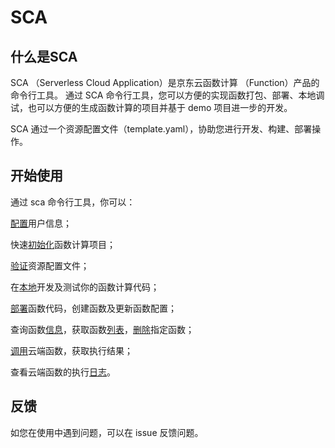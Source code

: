 # SCA

## 什么是SCA

SCA （Serverless Cloud Application）是京东云函数计算 （Function）产品的命令行工具。
通过 SCA 命令行工具，您可以方便的实现函数打包、部署、本地调试，也可以方便的生成函数计算的项目并基于 demo 项目进一步的开发。

SCA 通过一个资源配置文件（template.yaml），协助您进行开发、构建、部署操作。

## 开始使用

通过 sca 命令行工具，你可以：

[配置](https://github.com/jdcloud-serverless/sca/tree/master/doc/usage/config.md)用户信息；

快速[初始化](https://github.com/jdcloud-serverless/sca/tree/master/doc/usage/init.md)函数计算项目；

[验证](https://github.com/jdcloud-serverless/sca/tree/master/doc/usage/validate.md)资源配置文件；

在[本地](https://github.com/jdcloud-serverless/sca/tree/master/doc/usage/local.md)开发及测试你的函数计算代码；

[部署](https://github.com/jdcloud-serverless/sca/tree/master/doc/usage/deploy.md)函数代码，创建函数及更新函数配置；

查询函数[信息](https://github.com/jdcloud-serverless/sca/tree/master/doc/usage/function_info.md)，获取函数[列表](https://github.com/jdcloud-serverless/sca/tree/master/doc/usage/function_list.md)，[删除](https://github.com/jdcloud-serverless/sca/tree/master/doc/usage/function_delete.md)指定函数；

[调用](https://github.com/jdcloud-serverless/sca/tree/master/doc/usage/invoke.md)云端函数，获取执行结果；

查看云端函数的执行[日志](https://github.com/jdcloud-serverless/sca/tree/master/doc/usage/logs.md)。


## 反馈

如您在使用中遇到问题，可以在 issue 反馈问题。